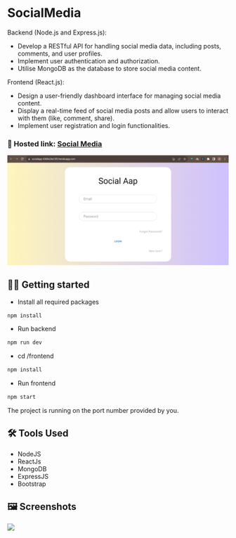 ﻿# SocialMedia
 
 Backend (Node.js and Express.js):
- Develop a RESTful API for handling social media data, including posts, comments,
and user profiles.
- Implement user authentication and authorization.
- Utilise MongoDB as the database to store social media content.
  
Frontend (React.js):
- Design a user-friendly dashboard interface for managing social media content.
- Display a real-time feed of social media posts and allow users to interact with them
(like, comment, share).
- Implement user registration and login functionalities.
  
 ### 🔗 Hosted link: [Social Media](https://socialapp-4360e24a13f2.herokuapp.com/)

![Login Page](./Images/1.png)


## 🧑‍💻 Getting started

- Install all required packages

```bash
npm install
```
- Run backend
```bash
npm run dev
```

- cd /frontend

```bash
npm install
```
- Run frontend
```bash
npm start
```

The project is running on the port number provided by you.

## 🛠️ Tools Used

- NodeJS
- ReactJs
- MongoDB
- ExpressJS
- Bootstrap


## 🖼️ Screenshots

![](./Images/2.png)
